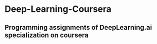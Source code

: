# Deep-Learning-Coursera

## Programming assignments of DeepLearning.ai specialization on coursera 
